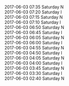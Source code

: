 2017-06-03 07:35 Saturday  N  
2017-06-03 07:20 Saturday  I  
2017-06-03 07:15 Saturday  N  
2017-06-03 07:10 Saturday  I  
2017-06-03 06:50 Saturday  N  
2017-06-03 06:45 Saturday  I  
2017-06-03 06:05 Saturday  N  
2017-06-03 06:00 Saturday  I  
2017-06-03 04:55 Saturday  N  
2017-06-03 04:50 Saturday  I  
2017-06-03 04:05 Saturday  N  
2017-06-03 04:00 Saturday  I  
2017-06-03 03:45 Saturday  N  
2017-06-03 03:30 Saturday  I  
2017-06-03 02:40 Saturday  N  
